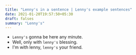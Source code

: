 ```yaml
---
title: "Lenny's in a sentence | Lenny's example sentences"
date: 2021-01-20T19:57:50+05:30
draft: falses
summary: "Lenny's"
---
```

- `Lenny's` gonna be here any minute.
- Well, only with `lenny's` blessing.
- I'm with lenny, `lenny's` your friend.
                 

